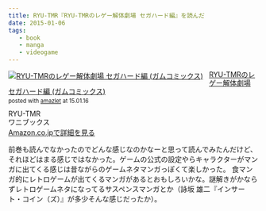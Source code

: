 ```yaml
---
title: RYU-TMR『RYU-TMRのレゲー解体劇場 セガハード編』を読んだ
date: 2015-01-06
tags:
   - book
   - manga
   - videogame
---
```


<div class="amazlet-box" style="margin-bottom:0px;"><div class="amazlet-image" style="float:left;margin:0px 12px 1px 0px;"><a href="http://www.amazon.co.jp/exec/obidos/ASIN/4847039467/dotimpact-22/ref=nosim/" name="amazletlink" target="_blank"><img src="http://ecx.images-amazon.com/images/I/61E15KxY-OL._SL160_.jpg" alt="RYU-TMRのレゲー解体劇場 セガハード編 (ガムコミックス)" style="border: none;" /></a></div><div class="amazlet-info" style="line-height:120%; margin-bottom: 10px"><div class="amazlet-name" style="margin-bottom:10px;line-height:120%"><a href="http://www.amazon.co.jp/exec/obidos/ASIN/4847039467/dotimpact-22/ref=nosim/" name="amazletlink" target="_blank">RYU-TMRのレゲー解体劇場 セガハード編 (ガムコミックス)</a><div class="amazlet-powered-date" style="font-size:80%;margin-top:5px;line-height:120%">posted with <a href="http://www.amazlet.com/" title="amazlet" target="_blank">amazlet</a> at 15.01.16</div></div><div class="amazlet-detail">RYU-TMR <br />ワニブックス <br /></div><div class="amazlet-sub-info" style="float: left;"><div class="amazlet-link" style="margin-top: 5px"><a href="http://www.amazon.co.jp/exec/obidos/ASIN/4847039467/dotimpact-22/ref=nosim/" name="amazletlink" target="_blank">Amazon.co.jpで詳細を見る</a></div></div></div><div class="amazlet-footer" style="clear: left"></div></div>

前巻も読んでなかったのでどんな感じなのかなーと思って読んでみたんだけど、それほどはまる感じではなかった。ゲームの公式の設定やらキャラクターがマンガに出てくる感じは昔ながらのゲームネタマンガっぽくて楽しかった。
食マンガ的にレトロゲームが出てくるマンガがあるとおもしろいかな。謎解きがかならずレトロゲームネタになってるサスペンスマンガとか（詠坂 雄二『インサート・コイン（ズ）』が多少そんな感じだったか）。
